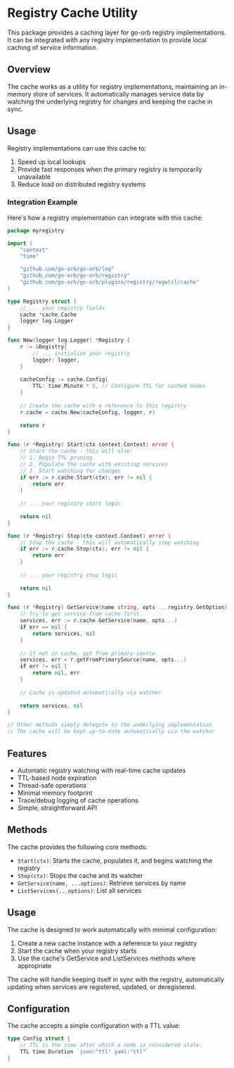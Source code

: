 # Registry Cache Utility

This package provides a caching layer for go-orb registry implementations. It can be integrated with any registry implementation to provide local caching of service information.

## Overview

The cache works as a utility for registry implementations, maintaining an in-memory store of services. It automatically manages service data by watching the underlying registry for changes and keeping the cache in sync.

## Usage

Registry implementations can use this cache to:

1. Speed up local lookups
2. Provide fast responses when the primary registry is temporarily unavailable
3. Reduce load on distributed registry systems

### Integration Example

Here's how a registry implementation can integrate with this cache:

```go
package myregistry

import (
	"context"
	"time"

	"github.com/go-orb/go-orb/log"
	"github.com/go-orb/go-orb/registry"
	"github.com/go-orb/go-orb/plugins/registry/regutil/cache"
)

type Registry struct {
	// ... your registry fields
	cache *cache.Cache
	logger log.Logger
}

func New(logger log.Logger) *Registry {
	r := &Registry{
		// ... initialize your registry
		logger: logger,
	}
	
	cacheConfig := cache.Config{
		TTL: time.Minute * 5, // Configure TTL for cached nodes
	}
	
	// Create the cache with a reference to this registry
	r.cache = cache.New(cacheConfig, logger, r)
	
	return r
}

func (r *Registry) Start(ctx context.Context) error {
	// Start the cache - this will also:
	// 1. Begin TTL pruning
	// 2. Populate the cache with existing services
	// 3. Start watching for changes
	if err := r.cache.Start(ctx); err != nil {
		return err
	}
	
	// ... your registry start logic
	
	return nil
}

func (r *Registry) Stop(ctx context.Context) error {
	// Stop the cache - this will automatically stop watching
	if err := r.cache.Stop(ctx); err != nil {
		return err
	}
	
	// ... your registry stop logic
	
	return nil
}

func (r *Registry) GetService(name string, opts ...registry.GetOption) ([]*registry.Service, error) {
	// Try to get service from cache first
	services, err := r.cache.GetService(name, opts...)
	if err == nil {
		return services, nil
	}
	
	// If not in cache, get from primary source
	services, err = r.getFromPrimarySource(name, opts...)
	if err != nil {
		return nil, err
	}
	
	// Cache is updated automatically via watcher
	
	return services, nil
}

// Other methods simply delegate to the underlying implementation
// The cache will be kept up-to-date automatically via the watcher
```

## Features

- Automatic registry watching with real-time cache updates
- TTL-based node expiration
- Thread-safe operations
- Minimal memory footprint
- Trace/debug logging of cache operations
- Simple, straightforward API

## Methods

The cache provides the following core methods:

- `Start(ctx)`: Starts the cache, populates it, and begins watching the registry
- `Stop(ctx)`: Stops the cache and its watcher
- `GetService(name, ...options)`: Retrieve services by name
- `ListServices(...options)`: List all services

## Usage

The cache is designed to work automatically with minimal configuration:

1. Create a new cache instance with a reference to your registry
2. Start the cache when your registry starts
3. Use the cache's GetService and ListServices methods where appropriate

The cache will handle keeping itself in sync with the registry, automatically updating when services are registered, updated, or deregistered.

## Configuration

The cache accepts a simple configuration with a TTL value:

```go
type Config struct {
	// TTL is the time after which a node is considered stale.
	TTL time.Duration `json:"ttl" yaml:"ttl"`
}